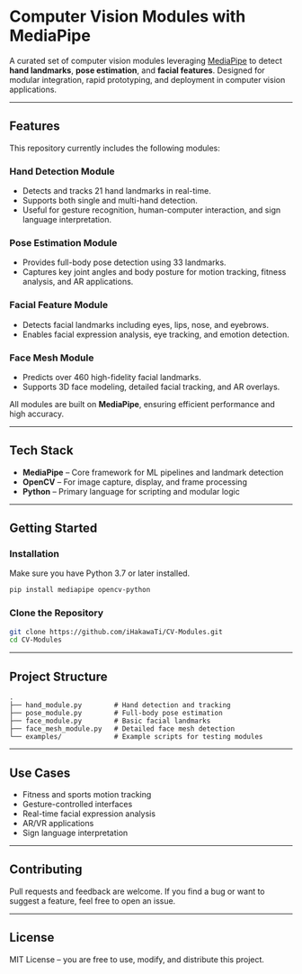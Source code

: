 # Computer Vision Modules with MediaPipe

A curated set of computer vision modules leveraging [MediaPipe](https://mediapipe.dev/) to detect **hand landmarks**, **pose estimation**, and **facial features**. Designed for modular integration, rapid prototyping, and deployment in computer vision applications.

---

## Features

This repository currently includes the following modules:

### Hand Detection Module

* Detects and tracks 21 hand landmarks in real-time.
* Supports both single and multi-hand detection.
* Useful for gesture recognition, human-computer interaction, and sign language interpretation.

### Pose Estimation Module

* Provides full-body pose detection using 33 landmarks.
* Captures key joint angles and body posture for motion tracking, fitness analysis, and AR applications.

### Facial Feature Module

* Detects facial landmarks including eyes, lips, nose, and eyebrows.
* Enables facial expression analysis, eye tracking, and emotion detection.

### Face Mesh Module
* Predicts over 460 high-fidelity facial landmarks.
* Supports 3D face modeling, detailed facial tracking, and AR overlays.
  
All modules are built on **MediaPipe**, ensuring efficient performance and high accuracy.

---

## Tech Stack

* **MediaPipe** – Core framework for ML pipelines and landmark detection
* **OpenCV** – For image capture, display, and frame processing
* **Python** – Primary language for scripting and modular logic

---

## Getting Started

### Installation

Make sure you have Python 3.7 or later installed.

```bash
pip install mediapipe opencv-python
```

### Clone the Repository

```bash
git clone https://github.com/iHakawaTi/CV-Modules.git
cd CV-Modules
```

---

## Project Structure

```
.
├── hand_module.py        # Hand detection and tracking
├── pose_module.py        # Full-body pose estimation
├── face_module.py        # Basic facial landmarks
├── face_mesh_module.py   # Detailed face mesh detection
└── examples/             # Example scripts for testing modules
```

---

## Use Cases

* Fitness and sports motion tracking
* Gesture-controlled interfaces
* Real-time facial expression analysis
* AR/VR applications
* Sign language interpretation

---

## Contributing

Pull requests and feedback are welcome. If you find a bug or want to suggest a feature, feel free to open an issue.

---

## License

MIT License – you are free to use, modify, and distribute this project.



